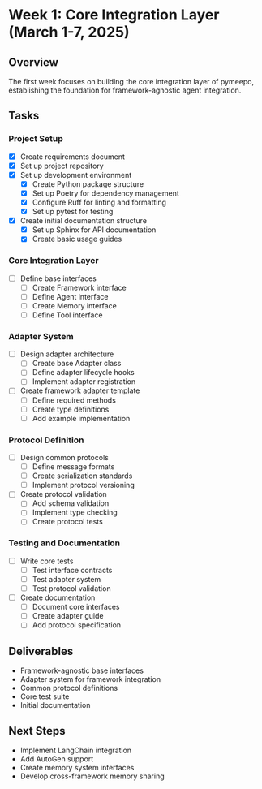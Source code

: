 # Week 1: Core Integration Layer (March 1-7, 2025)

## Overview
The first week focuses on building the core integration layer of pymeepo, establishing the foundation for framework-agnostic agent integration.

## Tasks

### Project Setup
- [x] Create requirements document
- [x] Set up project repository
- [x] Set up development environment
  - [x] Create Python package structure
  - [x] Set up Poetry for dependency management
  - [x] Configure Ruff for linting and formatting
  - [x] Set up pytest for testing
- [x] Create initial documentation structure
  - [x] Set up Sphinx for API documentation
  - [x] Create basic usage guides

### Core Integration Layer
- [ ] Define base interfaces
  - [ ] Create Framework interface
  - [ ] Define Agent interface
  - [ ] Create Memory interface
  - [ ] Define Tool interface

### Adapter System
- [ ] Design adapter architecture
  - [ ] Create base Adapter class
  - [ ] Define adapter lifecycle hooks
  - [ ] Implement adapter registration
- [ ] Create framework adapter template
  - [ ] Define required methods
  - [ ] Create type definitions
  - [ ] Add example implementation

### Protocol Definition
- [ ] Design common protocols
  - [ ] Define message formats
  - [ ] Create serialization standards
  - [ ] Implement protocol versioning
- [ ] Create protocol validation
  - [ ] Add schema validation
  - [ ] Implement type checking
  - [ ] Create protocol tests

### Testing and Documentation
- [ ] Write core tests
  - [ ] Test interface contracts
  - [ ] Test adapter system
  - [ ] Test protocol validation
- [ ] Create documentation
  - [ ] Document core interfaces
  - [ ] Create adapter guide
  - [ ] Add protocol specification

## Deliverables
- Framework-agnostic base interfaces
- Adapter system for framework integration
- Common protocol definitions
- Core test suite
- Initial documentation

## Next Steps
- Implement LangChain integration
- Add AutoGen support
- Create memory system interfaces
- Develop cross-framework memory sharing
